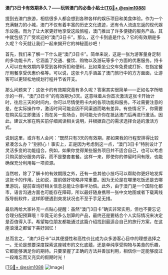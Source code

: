 **澳门3日卡有效期多久？——玩转澳门的必备小贴士[[TG💪+ @esim1088](https://t.me/s/esim1088)]**

提到去澳门旅游，相信很多人都会想到各种各样的娱乐项目和美食体验。作为一个充满魅力的小城，澳门不仅有着丰富的历史文化遗迹，还有令人流连忘返的现代娱乐设施。而为了让大家更好地享受这段旅程，澳门推出了许多便捷的服务产品，其中就包括了广受欢迎的“澳门3日卡”。那么，这个卡到底是什么？它的有效期是多久呢？今天就让我们一起来揭开它的神秘面纱吧！

首先，我们来了解一下什么是“澳门3日卡”。简单来说，这是一张为游客量身定制的多功能卡片，它涵盖了交通、餐饮、购物以及游玩等多个方面的优惠服务。持卡人可以在有效期内享受到各种折扣和便利，比如乘坐公交车免费或打折、在指定餐厅用餐享受优惠价格等。可以说，这张卡几乎涵盖了澳门旅行中的方方面面，让游客可以更轻松地规划行程并节省开支。

那么问题来了：这张卡的有效期究竟有多久呢？答案其实很简单——正如名字所暗示的一样，“澳门3日卡”的有效期为3天。这意味着从你首次激活这张卡开始计时，往后三天的时间内，你可以尽情使用卡内的各项功能和服务。不过需要注意的是，在实际操作中，激活时间可能会因不同渠道而略有差异。有些情况下，你需要在购买后立即激活；而在另一些场合，则可能允许你在抵达澳门后再进行激活。因此，建议大家在购买前仔细阅读相关说明，并根据自己的需求选择合适的激活方式。

说到这里，或许有人会问：“既然只有3天的有效期，那如果我的行程安排得比较紧凑怎么办？”别担心！事实上，正是因为考虑到这一点，“澳门3日卡”特别设计了灵活多变的功能组合。例如，如果你觉得某些服务项目并不适合自己，也可以考虑只购买部分服务内容，而不是整套套餐。这样一来，即使你的停留时间有限，也能确保充分利用每一项资源。

当然啦，除了了解卡的有效期限之外，还有一些其他小技巧可以帮助你更好地发挥这张卡的作用。比如说，提前做好攻略非常重要。因为无论是在哪里吃饭还是去哪里游玩，提前查询好相关信息总能让你事半功倍。此外，由于澳门是一个国际化都市，语言沟通方面也可能存在障碍，所以最好随身携带一张中文地图或者下载离线版导航软件，这样即便遇到突发状况也不至于手足无措。

最后再给大家补充一点贴心提醒：虽然“澳门3日卡”确实非常实用，但也不要忘记合理分配预算哦！毕竟无论多么划算的产品，最终还是要结合个人实际情况来决定是否值得入手。希望每位朋友都能通过这篇介绍找到最适合自己的旅行方案，在这座浪漫之都留下美好回忆！

总而言之，“澳门3日卡”以其便捷性和高性价比成为众多游客心目中的理想选择之一。无论是想要深度探索这座城市的文化底蕴，还是单纯享受购物与美食的乐趣，它都能够满足你的期待。只要掌握了正确的方法并善加利用，相信你一定能够度过一段难忘而又充实的假期时光！

[[TG💪+ @esim1088](https://t.me/s/esim1088) ![Image](https://i.postimg.cc/4NQfJmqS/Snipaste-2025-05-13-00-14-12.png)]